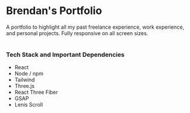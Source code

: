 # Brendan's Portfolio
A portfolio to highlight all my past freelance experience, work experience, and personal projects. Fully responsive on all screen sizes.
<br />
<br />
### Tech Stack and Important Dependencies
<ul>
    <li>React</li>
    <li>Node / npm</li>
    <li>Tailwind</li>
    <li>Three.js</li>
    <li>React Three Fiber</li>
    <li>GSAP</li>
    <li>Lenis Scroll</li>
</ul>

